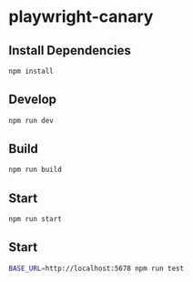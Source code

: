 # playwright-canary

## Install Dependencies

```sh
npm install
```

## Develop

```sh
npm run dev
```

## Build

```sh
npm run build
```

## Start

```sh
npm run start
```

## Start

```sh
BASE_URL=http://localhost:5678 npm run test
```
